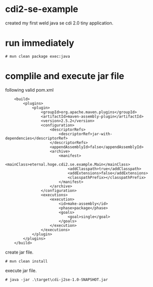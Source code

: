 # cdi2-se-example
created my first weld java se cdi 2.0 tiny application.

# run immediately

```
# mvn clean package exec:java
```

# complile and execute jar file

following valid pom.xml 
```
	<build>
		<plugins>
			<plugin>
				<groupId>org.apache.maven.plugins</groupId>
				<artifactId>maven-assembly-plugin</artifactId>
				<version>2.5.2</version>
				<configuration>
					<descriptorRefs>
						<descriptorRef>jar-with-dependencies</descriptorRef>
					</descriptorRefs>
					<appendAssemblyId>false</appendAssemblyId>
					<archive>
						<manifest>
							<mainClass>eternal.hoge.cdi2.se.example.Main</mainClass>
							<addClasspath>true</addClasspath>
							<addExtensions>false</addExtensions>
							<classpathPrefix></classpathPrefix>
						</manifest>
					</archive>
				</configuration>
				<executions>
					<execution>
						<id>make-assembly</id>
						<phase>package</phase>
						<goals>
							<goal>single</goal>
						</goals>
					</execution>
				</executions>
			</plugin>
		</plugins>
	</build>
```

create jar file.
```
# mvn clean install
```

execute jar file.
```
# java -jar .\target\cdi-j2se-1.0-SNAPSHOT.jar
```

